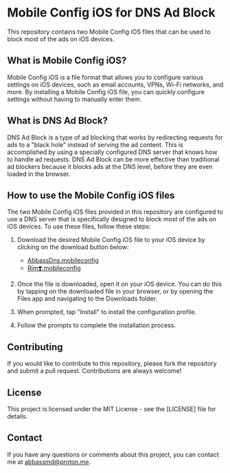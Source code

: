 # Mobile Config iOS for DNS Ad Block

This repository contains two Mobile Config iOS files that can be used to block most of the ads on iOS devices. 

## What is Mobile Config iOS?

Mobile Config iOS is a file format that allows you to configure various settings on iOS devices, such as email accounts, VPNs, Wi-Fi networks, and more. By installing a Mobile Config iOS file, you can quickly configure settings without having to manually enter them.

## What is DNS Ad Block?

DNS Ad Block is a type of ad blocking that works by redirecting requests for ads to a "black hole" instead of serving the ad content. This is accomplished by using a specially configured DNS server that knows how to handle ad requests. DNS Ad Block can be more effective than traditional ad blockers because it blocks ads at the DNS level, before they are even loaded in the browser.

## How to use the Mobile Config iOS files

The two Mobile Config iOS files provided in this repository are configured to use a DNS server that is specifically designed to block most of the ads on iOS devices. To use these files, follow these steps:

1. Download the desired Mobile Config iOS file to your iOS device by clicking on the download button below:

   - [AbbassDns.mobileconfig](https://github.com/abbassmd/Adblockdns/raw/main/AbbassDns.mobileconfig)
   - [Rim❣️.mobileconfig](https://github.com/abbassmd/Adblockdns/raw/main/Rim❣️.mobileconfig)

2. Once the file is downloaded, open it on your iOS device. You can do this by tapping on the downloaded file in your browser, or by opening the Files app and navigating to the Downloads folder.

3. When prompted, tap "Install" to install the configuration profile.

4. Follow the prompts to complete the installation process.

## Contributing

If you would like to contribute to this repository, please fork the repository and submit a pull request. Contributions are always welcome!

## License

This project is licensed under the MIT License - see the [LICENSE] file for details.

## Contact

If you have any questions or comments about this project, you can contact me at abbassmd@proton.me.
